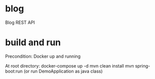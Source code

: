 # blog
Blog REST API

# build and run
Precondition: Docker up and running

At root directory:
docker-compose up -d
mvn clean install
mvn spring-boot:run  (or run DemoApplication as java class)
